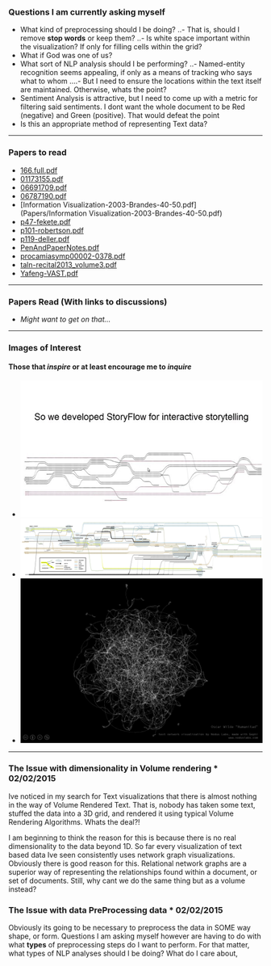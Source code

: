 ### Questions I am currently asking myself
* What kind of preprocessing should I be doing?
..- That is, should I remove **stop words** or keep them?
..- Is white space important within the visualization? If only for filling cells within the grid?
* What if God was one of us?
* What sort of NLP analysis should I be performing?
..- Named-entity recognition seems appealing, if only as a means of tracking who says what to whom
....- But I need to ensure the locations within the text itself are maintained. Otherwise, whats the point?
* Sentiment Analysis is attractive, but I need to come up with a metric for filtering said sentiments. I dont want the whole document to be Red (negative) and Green (positive). That would defeat the point
* Is this an appropriate method of representing Text data?

---
### Papers to read
* [166.full.pdf](Papers/166.full.pdf)
* [01173155.pdf](Papers/01173155.pdf)
* [06691709.pdf](Papers/06691709.pdf)
* [06787190.pdf](Papers/06787190.pdf)
* [Information Visualization-2003-Brandes-40-50.pdf](Papers/Information Visualization-2003-Brandes-40-50.pdf)
* [p47-fekete.pdf](Papers/p47-fekete.pdf)
* [p101-robertson.pdf](Papers/p101-robertson.pdf)
* [p119-deller.pdf](Papers/p119-deller.pdf)
* [PenAndPaperNotes.pdf](Papers/PenAndPaperNotes.pdf)
* [procamiasymp00002-0378.pdf](Papers/procamiasymp00002-0378.pdf)
* [taln-recital2013_volume3.pdf](Papers/taln-recital2013_volume3.pdf)
* [Yafeng-VAST.pdf](Papers/Yafeng-VAST.pdf)

---
### Papers Read (With links to discussions)
* _Might want to get on that..._

---
### Images of Interest
#### Those that _inspire_ or at least encourage me to _inquire_
* ![alt text](Images/448767229_640.jpg)
* ![alt text](Images/LordoftheRings_HighRes.jpg)
* ![alt text](Images/tumblr_ltxs699Rcq1r4u08do1_1280.jpg)

---
### The Issue with dimensionality in Volume rendering  * 02/02/2015
Ive noticed in my search for Text visualizations that there is almost nothing in
the way of Volume Rendered Text. That is, nobody has taken some text, stuffed
the data into a 3D grid, and rendered it using typical Volume Rendering
Algorithms. Whats the deal?!

I am beginning to think the reason for this is because there is no real
dimensionality to the data beyond 1D. So far every visualization of text based
data Ive seen consistently uses network graph visualizations. Obviously there is
good reason for this. Relational network graphs are a superior way of
representing the relationships found within a document, or set of documents.
Still, why cant we do the same thing but as a volume instead?


### The Issue with data PreProcessing data  * 02/02/2015
Obviously its going to be necessary to preprocess the data in SOME way shape, or
form. Questions I am asking myself however are having to do with what **types**
of preprocessing steps do I want to perform. For that matter, what types of NLP
analyses should I be doing? What do I care about,



